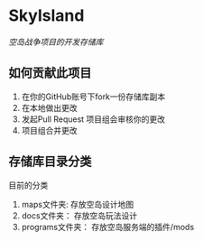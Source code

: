 # SkyIsland
*空岛战争项目的开发存储库*
## 如何贡献此项目
1. 在你的GitHub账号下fork一份存储库副本
2. 在本地做出更改
3. 发起Pull Request 项目组会审核你的更改
4. 项目组合并更改
## 存储库目录分类
目前的分类
1. maps文件夹:      存放空岛设计地图
2. docs文件夹：     存放空岛玩法设计
3. programs文件夹： 存放空岛服务端的插件/mods
